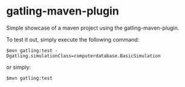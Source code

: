 gatling-maven-plugin
=========================

Simple showcase of a maven project using the gatling-maven-plugin.

To test it out, simply execute the following command:

    $mvn gatling:test -Dgatling.simulationClass=computerdatabase.BasicSimulation

or simply:

    $mvn gatling:test
